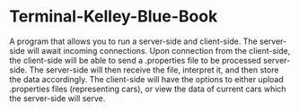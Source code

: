 # Terminal-Kelley-Blue-Book

A program that allows you to run a server-side and client-side. The server-side will await incoming connections. Upon connection from the client-side, the client-side will be able to send a .properties file to be processed server-side. The server-side will then receive the file, interpret it, and then store the data accordingly. The client-side will have the options to either upload .properties files (representing cars), or view the data of current cars which the server-side will serve.
